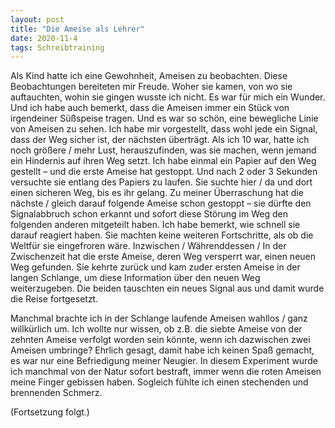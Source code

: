 ```yaml
---
layout: post
title: "Die Ameise als Lehrer"
date: 2020-11-4
tags: Schreibtraining
---
```


Als Kind hatte ich eine Gewohnheit, Ameisen zu beobachten. Diese Beobachtungen bereiteten mir Freude. Woher sie kamen, von wo sie auftauchten, wohin sie gingen wusste ich nicht. Es war für mich ein Wunder. Und ich habe auch bemerkt, dass die Ameisen immer ein Stück von irgendeiner Süßspeise tragen. Und es war so schön, eine bewegliche Linie von Ameisen zu sehen. Ich habe mir vorgestellt, dass wohl jede ein Signal, dass der Weg sicher ist, der nächsten überträgt. Als ich 10 war, hatte ich noch größere / mehr Lust, herauszufinden, was sie machen, wenn jemand ein Hindernis auf ihren Weg setzt. Ich habe einmal ein Papier auf den Weg gestellt – und die erste Ameise hat gestoppt. Und nach 2 oder 3 Sekunden versuchte sie entlang des Papiers zu laufen. Sie suchte hier / da und dort einen sicheren Weg, bis es ihr gelang. Zu meiner Überraschung hat die nächste / gleich darauf folgende Ameise schon gestoppt – sie dürfte den Signalabbruch schon erkannt und sofort diese Störung im Weg den folgenden anderen mitgeteilt haben. Ich habe bemerkt, wie schnell sie darauf reagiert haben. Sie machten keine weiteren Fortschritte, als ob die Weltfür sie eingefroren wäre. Inzwischen / Währenddessen / In der Zwischenzeit hat die erste Ameise, deren Weg versperrt war, einen neuen Weg gefunden. Sie kehrte zurück und kam zuder ersten Ameise in der langen Schlange, um diese Information über den neuen Weg weiterzugeben. Die beiden tauschten ein neues Signal aus und damit wurde die Reise fortgesetzt.

Manchmal brachte ich in der Schlange laufende Ameisen wahllos / ganz willkürlich um. Ich wollte nur wissen, ob z.B. die siebte Ameise von der zehnten Ameise verfolgt worden sein könnte, wenn ich dazwischen zwei Ameisen umbringe? Ehrlich gesagt, damit habe ich keinen Spaß gemacht, es war nur eine Befriedigung meiner Neugier. In diesem Experiment wurde ich manchmal von der Natur sofort bestraft, immer wenn die roten Ameisen meine Finger gebissen haben. Sogleich fühlte ich einen stechenden und brennenden Schmerz.

(Fortsetzung folgt.)
